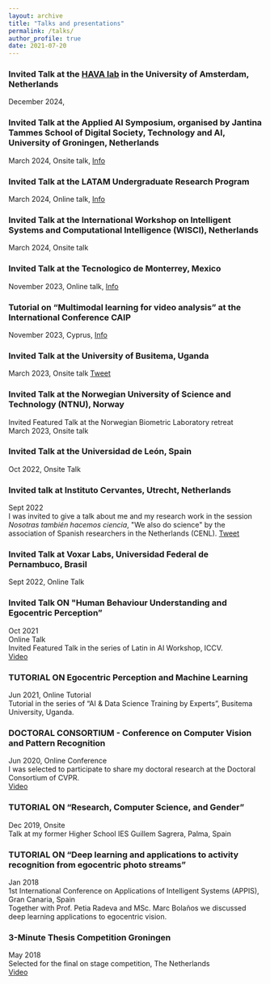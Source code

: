 ```yaml
---
layout: archive
title: "Talks and presentations"
permalink: /talks/
author_profile: true
date: 2021-07-20
---
```


### Invited Talk at the <a href="https://dsc.uva.nl/programmes/interdisciplinary-phd-programme/hava-lab/hava-lab.html">HAVA lab</a> in the University of Amsterdam, Netherlands
December 2024, <br>

### Invited Talk at the Applied AI Symposium, organised by Jantina Tammes School of Digital Society, Technology and AI, University of Groningen, Netherlands
March 2024, Onsite talk, <a href="https://www.linkedin.com/posts/georgeazzopardi_ai-appliedai-technologyevent-ugcPost-7174743431372513280-4t1f?utm_source=share&utm_medium=member_desktop">Info</a> <br>

### Invited Talk at the LATAM Undergraduate Research Program 
March 2024, Online talk, <a href="https://latinresearchprogram.github.io/GoogleExploreCSR/workshop/">Info</a> <br>

### Invited Talk at the International Workshop on Intelligent Systems and Computational Intelligence (WISCI), Netherlands 
March 2024, Onsite talk <br>

### Invited Talk at the Tecnologico de Monterrey, Mexico 
November 2023, Online talk, <a href="https://x.com/Beto_OchoaRuiz/status/1720501392459055530?s=20">Info</a> <br>

### Tutorial on “Multimodal learning for video analysis” at the International Conference CAIP 
November 2023, Cyprus, <a href="https://cyprusconferences.org/caip2023/tutorials/">Info</a> <br>

### Invited Talk at the University of Busitema, Uganda 
March 2023, Onsite talk <a href="https://twitter.com/BUAIIR/status/1638525687752536064?s=20">Tweet</a> <br>

### Invited Talk at the Norwegian University of Science and Technology (NTNU), Norway 
Invited Featured Talk at the Norwegian Biometric Laboratory retreat <br>
March 2023, Onsite talk <br>

### Invited Talk at the Universidad de León, Spain
Oct 2022, Onsite Talk <br>

### Invited talk at Instituto Cervantes, Utrecht, Netherlands
Sept 2022 <br> 
I was invited to give a talk about me and my research work in the session _Nosotras también hacemos ciencia_, "We also do science" by the association of Spanish researchers in the Netherlands (CENL). <a href="https://twitter.com/eTalaveraM/status/1573695776383012866?s=20&t=dAFbPB59r9snPMSXMrHWcQ">Tweet</a> <br>

### Invited Talk at Voxar Labs, Universidad Federal de Pernambuco, Brasil
Sept 2022, Online Talk <br>

### Invited Talk ON "Human Behaviour Understanding and Egocentric Perception” 
Oct 2021 <br> 
Online Talk <br>
Invited Featured Talk in the series of Latin in AI Workshop, ICCV.<br>
<a href="https://youtu.be/HP8Ay-i35T8" target="_blank">Video</a>

### TUTORIAL ON Egocentric Perception and Machine Learning
Jun 2021, Online Tutorial <br>
Tutorial in the series of “AI & Data Science Training by Experts”, Busitema University, Uganda.

### DOCTORAL CONSORTIUM - Conference on Computer Vision and Pattern Recognition
Jun 2020, Online Conference <br>
I was selected to participate to share my doctoral research at the Doctoral Consortium of CVPR. <br>
<a href="https://www.youtube.com/watch?v=wxi7f-CVPtI" target="_blank">Video</a>

### TUTORIAL ON “Research, Computer Science, and Gender” 
Dec 2019, Onsite <br>
Talk at my former Higher School IES Guillem Sagrera, Palma, Spain


### TUTORIAL ON “Deep learning and applications to activity recognition from egocentric photo streams”
Jan 2018 <br>
1st International Conference on Applications of Intelligent Systems (APPIS), Gran Canaria, Spain <br>
Together with Prof. Petia Radeva and MSc. Marc Bolaños we discussed deep learning applications to egocentric vision.

### 3-Minute Thesis Competition Groningen
May 2018 <br>
Selected for the final on stage competition, The Netherlands <br>
<a href="https://youtu.be/H6_chK3T8DU" target="_blank">Video</a>
